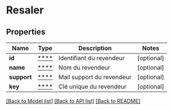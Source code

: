 # Resaler

## Properties
Name | Type | Description | Notes
------------ | ------------- | ------------- | -------------
**id** | [****](.md) | Identifiant du revendeur | [optional] 
**name** | [****](.md) | Nom du revendeur | [optional] 
**support** | [****](.md) | Mail support du revendeur | [optional] 
**key** | [****](.md) | Clé unique du revendeur | [optional] 

[[Back to Model list]](../../README.md#documentation-for-models) [[Back to API list]](../../README.md#documentation-for-api-endpoints) [[Back to README]](../../README.md)

